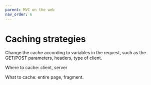 ```yaml
---
parent: MVC on the web
nav_order: 6
---
```

# Caching strategies

Change the cache according to variables in the request, such as the GET/POST parameters,
headers, type of client.

Where to cache: client, server

What to cache: entire page, fragment.

